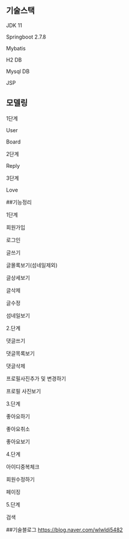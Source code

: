 ## 기술스택

JDK 11

Springboot 2.7.8

Mybatis

H2 DB

Mysql DB

JSP

## 모델링
1단계

User

Board

2단계

Reply

3단계

Love

##기능정리

1단계

회원가입

로그인

글쓰기

글몰록보기(섬네일제외)

글상세보기

글삭제

글수정

섬네일보기


2.단계


댓글쓰기

댓글목록보기

댓글삭제

프로필사진추가 및 변경하기

프로필 사진보기

3.단계

좋아요하기

좋아요취소

좋아요보기

4.단계

아이디중복체크

회원수정하기

페이징

5.단계

검색

##기술블로그
https://blog.naver.com/wlwldi5482

